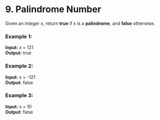 # 9. Palindrome Number
Given an integer x, return **true** if x is a **palindrome**, and **false** otherwise.

### Example 1:

**Input:** x = 121   
**Output:** true

### Example 2:

**Input:** x = -121  
**Output:** false

### Example 3:

**Input:** x = 10  
**Output:** false
